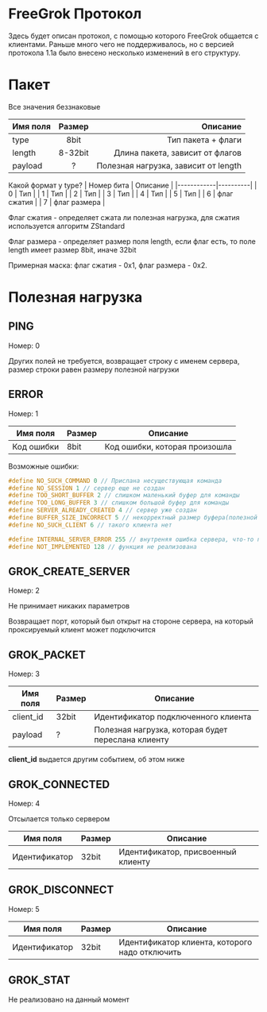 # FreeGrok Протокол

Здесь будет описан протокол, с помощью которого FreeGrok общается с клиентами. Раньше
много чего не поддерживалось, но с версией протокола 1.1a было внесено несколько изменений
в его структуру.

# Пакет
Все значения беззнаковые

| Имя поля      | Размер           | Описание |
| ------------- |:----------------:|---------:|
| type          | 8bit             | Тип пакета + флаги    |
| length        | 8-32bit          |   Длина пакета, зависит от флагов    |
| payload       | ?                |    Полезная нагрузка, зависит от length    |

Какой формат у type?
| Номер бита | Описание |
|------------|----------|
| 0          | Тип      |
| 1          | Тип      |
| 2          | Тип      |
| 3          | Тип      |
| 4          | Тип      |
| 5          | Тип      |
| 6          | флаг сжатия  |
| 7          | флаг размера |

Флаг сжатия - определяет сжата ли полезная нагрузка, для сжатия используется алгоритм ZStandard

Флаг размера - определяет размер поля length, если флаг есть, то поле length имеет размер 8bit, иначе 32bit

Примерная маска: флаг сжатия - 0x1, флаг размера - 0x2.

# Полезная нагрузка

## PING
Номер: 0

Других полей не требуется, возвращает строку с именем сервера, размер строки равен размеру полезной нагрузки

## ERROR
Номер: 1

|   Имя поля  | Размер |            Описание           |
|-------------|--------|-------------------------------|
| Код ошибки  | 8bit   | Код ошибки, которая произошла |

Возможные ошибки:
```c++
#define NO_SUCH_COMMAND 0 // Прислана несуществующая команда
#define NO_SESSION 1 // сервер еще не создан
#define TOO_SHORT_BUFFER 2 // слишком маленький буфер для команды
#define TOO_LONG_BUFFER 3 // слишком большой буфер для команды
#define SERVER_ALREADY_CREATED 4 // сервер уже создан
#define BUFFER_SIZE_INCORRECT 5 // некорректный размер буфера(полезной нагрузки)
#define NO_SUCH_CLIENT 6 // такого клиента нет

#define INTERNAL_SERVER_ERROR 255 // внутреняя ошибка сервера, что-то произошло на стороне сервера
#define NOT_IMPLEMENTED 128 // функция не реализована
```

## GROK_CREATE_SERVER
Номер: 2

Не принимает никаких параметров

Возвращает порт, который был открыт на стороне сервера, на который проксируемый клиент может подключится

## GROK_PACKET
Номер: 3

|   Имя поля  | Размер |            Описание                                 |
|-------------|--------|-----------------------------------------------------|
| client_id   | 32bit  | Идентификатор подключенного клиента                 |
| payload     | ?      | Полезная нагрузка, которая будет переслана клиенту  |

**client_id** выдается другим событием, об этом ниже

## GROK_CONNECTED
Номер: 4

Отсылается только сервером

|   Имя поля      | Размер  |            Описание                |
|-----------------|---------|------------------------------------|
| Идентификатор   | 32bit   | Идентификатор, присвоенный клиенту |

## GROK_DISCONNECT
Номер: 5

|   Имя поля      | Размер  |            Описание                            |
|-----------------|---------|------------------------------------------------|
| Идентификатор   | 32bit   | Идентификатор клиента, которого надо отключить |

## GROK_STAT

Не реализовано на данный момент


